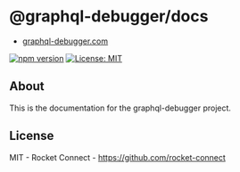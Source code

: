 # @graphql-debugger/docs

- [graphql-debugger.com](http://www.graphql-debugger.com)

[![npm version](https://badge.fury.io/js/@graphql-debugger%2Fcollector-proxy.svg)](https://badge.fury.io/js/@graphql-debugger%2Fcollector-proxy) [![License: MIT](https://img.shields.io/badge/License-MIT-yellow.svg)](https://opensource.org/licenses/MIT)

## About

This is the documentation for the graphql-debugger project.

## License

MIT - Rocket Connect - https://github.com/rocket-connect
